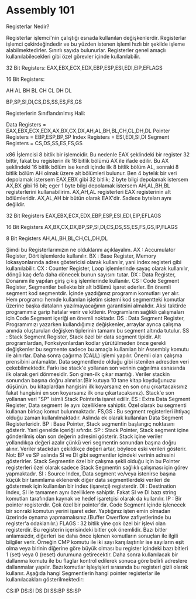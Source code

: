 # Assembly 101

Registerlar Nedir?

Registerlar işlemci'nin çalıştığı esnada kullanılan değişkenlerdir. Registerlar işlemci çekirdeğindedir ve bu yüzden istenen işlemi hızlı bir şekilde işleme alabilmektedirler. Sınırlı sayıda bulunurlar. Registerler genel amaçlı kullanılabilecekleri gibi özel görevler içinde kullanılabilir.

32 Bit Registers:
EAX,EBX,ECX,EDX,EBP,ESP,ESI,EDI,EIP,EFLAGS

16 Bit Registers:

AH AL
BH BL
CH CL
DH DL

BP,SP,SI,DI,CS,DS,SS,ES,FS,GS

Registerlerin Sınıflandırılmış Hali:

Data Registers = EAX,EBX,ECX,EDX,AX,BX,CX,DX,AH,AL,BH,BL,CH,CL,DH,DL
Pointer Registers = EBP,ESP,BP,SP
Index Registers = ESI,EDI,SI,DI	
Segment Registers = CS,DS,SS,ES,FS,GS

x86 İşlemcisi 8 bitlik bir işlemcidir. Bu nedenle EAX şeklindeki bir register 32 bittir, fakat bu registerin ilk 16 bitlik bölümü AX ile ifade edilir. Bu AX şeklindeki 16 bitlik bölüm ise kendi içinde ilk 8 bitlik bölüm AL, sonraki 8 bitlik bölüm AH olmak üzere alt bölümleri bulunur. Ben 4 bytelık bir veri depolamak istersem EAX,EBX gibi 32 bitlik; 2 byte bilgi depolamak istersem AX,BX gibi 16 bit; eger 1 byte bilgi depolamak istersem AH,AL,BH,BL registerlerini kullanabilirim.
AX,AH,AL registerleri EAX registerinin alt bölümleridir.
AX,AL,AH bir bütün olarak EAX'dir. Sadece byteları aynı değildir.

32 Bit Registers
EAX,EBX,ECX,EDX,EBP,ESP,ESI,EDI,EIP,EFLAGS

16 Bit Registers
AX,BX,CX,DX,BP,SP,SI,DI,CS,DS,SS,ES,FS,GS,IP,FLAGS

8 Bit Registers 
AH,AL,BH,BL,CH,CL,DH,DL

Şimdi bu Registerlarımızın ne olduklarını açıklayalım.
AX : Accumulator Register, Dört işlemlerde kullanılır.
BX : Base Register, Memory lokasyonlarında adres göstericisi olarak kullanılır, yani index registeri gibi kullanılabilir.
CX : Counter Register, Loop işlemlerinde sayaç olarak kullanılır, döngü kaç defa daha dönecek bunun sayısını tutar.
DX : Data Register, Donanım ile yapılan giriş çıkış işlemlerinde kullanılır.
CS : Code Segment Register, Segmentler bellekte bir alt bölümü işaret ederler. En önemli segment kod segmentdir. İçinde yazdığımız programın komutları yer alır. Hem programcı hemde kullanılan işletim sistemi kod segmentteki komutlar üzerine başka dataların yazılmayacağının garantisini almalıdır. Aksi taktirde programımız garip hatalar verir ve kitlenir. Programların sağlıklı çalışmaları için Code Segment içeriği en önemli noktadır.
DS : Data Segment Register, Programımızı yazarken kullandığımız değişkenler, arraylar ayrıca çalışma anında oluşturulan değişken tiplerinin tamamı bu segment altında tutulur.
SS : Stack Segment Register, Stack özel bir data segment tipidir. Alt programlardan, Fonksiyonlardan kodlar yürütülmeden önce gerekli değişkenler bu segmente sadece bu amaçla kullanılan bir Assembly komutu ile alınırlar. Daha sonra çağırma (CALL) işlemi yapılır. Önemli olan çalışma prensibini anlamaktır. Data segmentlerde olduğu gibi istenilen adresden veri çekebilmektedir. Farkı ise stack'e yollanan son verinin çağırılma esnasında ilk olarak geri dönmesidir. Son giren-ilk çıkar mantığı. Veriler stackin sonundan başına doğru alınırlar.(Bir kutuya 10 tane kitap koyduğunuzu düşünün. bu kitaplardan hangisini ilk koyarsanız en son onu çıkartacaksınız fakat hangisini en son koyarsanız ilk onu çıkartacaksınız). Stack'e son yollanan veri "SP" isimli Stack Pointerla işaret edilir.
ES : Extra Data Segment Register, Data segment ile aynı özelliklere sahiptir. Özel olarak bu segmenti kullanan birkaç komut bulunmaktadır.
FS,GS : Bu segment registerleri ihtiyaç olduğu zaman kullanılmaktadır. Aslında ek olarak kullanılan Data Segment Registerleridir.
BP : Base Pointer, Stack segmentin başlangıç noktasını gösterir. Yani genelde içeriği sıfırdır.
SP : Stack Pointer, Stack segment içine gönderilmiş olan son değerin adresini gösterir. Stack içine veriler yollandıkça değeri azalır çünkü veri segmentin sonundan başına doğru alınır. Veriler stackdan çekildikçe değeri artar, böylece eski verileri gösterir.
Not: BP ve SP aslında SI ve DI gibi segmentler içindeki verinin adresini gösterirler. Stack Segmentin özel bir çalışma şekli olduğu için bu Pointer registerleri özel olarak sadece Stack Segmentin sağlıklı çalışması için görev yapmaktadır.
SI : Source Index, Data segment ve/veya istenirse başına küçük bir tanımlama eklenerek diğer data segmentlerdeki verileri de göstermek için kullanılan bir index (işaretçi) registerdir.
DI : Destination Index, SI ile tamamen aynı özelliklere sahiptir. Fakat SI ve DI bazı string komutları tarafından kaynak ve hedef işaretçisi olarak da kullanılır.
IP : Bir pointer registerdir. Çok özel bir pointer'dır. Code Segment içinde işlenecek bir sonraki komutun yerini işaret eder. Yaptığınız işten emin olmadan üzerinde oynama yapmamalısınız.(Buffer Owerflow zafiyetlerinde bu register'a odaklanılır.)
FLAGS : 32 bitlik yine çok özel bir işlevi olan registerdir. Bu registerin içerisindeki bitler çok önemlidir. Bazı bitler anlamsızdır, diğerleri ise daha önce işlenen komutların sonuçları ile ilgili bilgiler verir. Örneğin CMP komutu ile iki sayı karşılaştırılır ise sayıların eşit olma veya birinin diğerine göre büyük olması bu register içindeki bazı bitleri 1 (set) veya 0 (reset) durumuna getirecektir. Daha sonra kullanılacak bir dallanma komutu ile bu flaglar kontrol edilerek sonuca göre belirli adreslere dallanmalar yapılır. Bazı komutlar işleyişleri sırasında bu registeri gizli olarak kullanır.
Aşağıda hangi Segmentlerin hangi pointer registerlar ile kullanılacakları gösterilmektedir:

CS:IP
DS:SI
DS:DI 
SS:BP 
SS:SP
